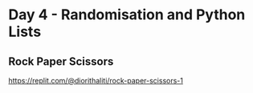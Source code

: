 # Day 4 - Randomisation and Python Lists



## Rock Paper Scissors

https://replit.com/@diorithaliti/rock-paper-scissors-1